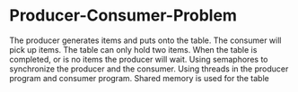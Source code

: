# Producer-Consumer-Problem
The producer generates items and puts onto the table. The consumer will pick up items. The table can only hold two items. When the table is completed, or is no items the producer will wait. Using semaphores to synchronize the producer and the consumer. Using threads in the producer program and consumer program. Shared memory is used for the table
